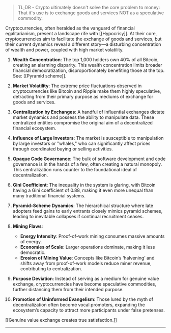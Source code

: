 > TL;DR - Crypto ultimately doesn't solve the core problem to money: That it's use is to exchange goods and services NOT as a speculative commodity.

Cryptocurrencies, often heralded as the vanguard of financial egalitarianism, present a landscape rife with [[Hypocrisy]]. At their core, cryptocurrencies aim to facilitate the exchange of goods and services, but their current dynamics reveal a different story—a disturbing concentration of wealth and power, coupled with high market volatility.

1. **Wealth Concentration**: The top 1,000 holders own 40% of all Bitcoin, creating an alarming disparity. This wealth concentration limits broader financial democratization, disproportionately benefiting those at the top. See: [[Pyramid scheme]].

2. **Market Volatility**: The extreme price fluctuations observed in cryptocurrencies like Bitcoin and Ripple make them highly speculative, detracting from their primary purpose as mediums of exchange for goods and services.

3. **Centralization by Exchanges**: A handful of influential exchanges dictate market dynamics and possess the ability to manipulate data. These centralized entities compromise the original aim of a decentralized financial ecosystem.

4. **Influence of Large Investors**: The market is susceptible to manipulation by large investors or "whales," who can significantly affect prices through coordinated buying or selling activities.

5. **Opaque Code Governance**: The bulk of software development and code governance is in the hands of a few, often creating a natural monopoly. This centralization runs counter to the foundational ideal of decentralization.

6. **Gini Coefficient**: The inequality in the system is glaring, with Bitcoin having a Gini coefficient of 0.88, making it even more unequal than many traditional financial systems.

7. **Pyramid-Scheme Dynamics**: The hierarchical structure where late adopters feed gains to early entrants closely mimics pyramid schemes, leading to inevitable collapses if continual recruitment ceases.

8. **Mining Flaws**:

    - **Energy Intensity**: Proof-of-work mining consumes massive amounts of energy.
    - **Economies of Scale**: Larger operations dominate, making it less democratic.
    - **Erosion of Mining Value**: Concepts like Bitcoin’s ‘halvening’ and shifts away from proof-of-work models reduce miner revenue, contributing to centralization.

10. **Purpose Deviation**: Instead of serving as a medium for genuine value exchange, cryptocurrencies have become speculative commodities, further distancing them from their intended purpose.

11. **Promotion of Uninformed Evangelism**: Those lured by the myth of decentralization often become vocal promoters, expanding the ecosystem’s capacity to attract more participants under false pretenses.

[[Genuine value exchange creates true satisfaction.]]

---

